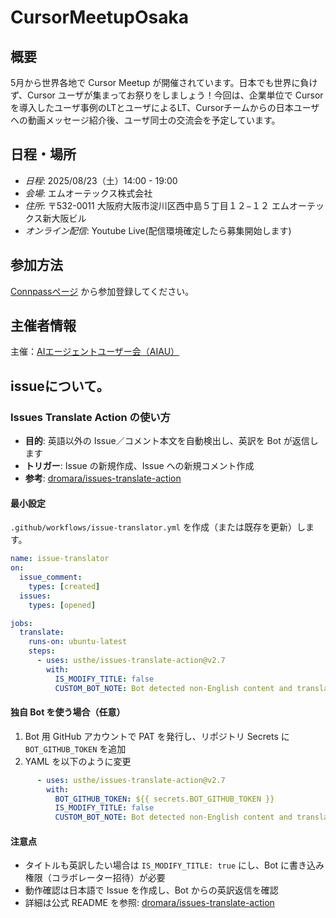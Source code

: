 # CursorMeetupOsaka

## 概要

5月から世界各地で Cursor Meetup が開催されています。日本でも世界に負けず、Cursor ユーザが集まってお祭りをしましょう！今回は、企業単位で Cursor を導入したユーザ事例のLTとユーザによるLT、Cursorチームからの日本ユーザへの動画メッセージ紹介後、ユーザ同士の交流会を予定しています。

## 日程・場所
- *日程*: 2025/08/23（土）14:00 - 19:00
- *会場*: エムオーテックス株式会社
- *住所*: 〒532-0011 大阪府大阪市淀川区西中島５丁目１２−１２ エムオーテックス新大阪ビル
- *オンライン配信*: Youtube Live(配信環境確定したら募集開始します)

## 参加方法
[Connpassページ](https://aiau.connpass.com/event/363025/) から参加登録してください。

## 主催者情報

主催：[AIエージェントユーザー会（AIAU）](https://discord.gg/GatQE7wGvK)


## issueについて。

### Issues Translate Action の使い方

- **目的**: 英語以外の Issue／コメント本文を自動検出し、英訳を Bot が返信します
- **トリガー**: Issue の新規作成、Issue への新規コメント作成
- **参考**: [dromara/issues-translate-action](https://github.com/dromara/issues-translate-action)

#### 最小設定
`.github/workflows/issue-translator.yml` を作成（または既存を更新）します。

```yaml
name: issue-translator
on:
  issue_comment:
    types: [created]
  issues:
    types: [opened]

jobs:
  translate:
    runs-on: ubuntu-latest
    steps:
      - uses: usthe/issues-translate-action@v2.7
        with:
          IS_MODIFY_TITLE: false
          CUSTOM_BOT_NOTE: Bot detected non-English content and translated it automatically.
```

#### 独自 Bot を使う場合（任意）
1. Bot 用 GitHub アカウントで PAT を発行し、リポジトリ Secrets に `BOT_GITHUB_TOKEN` を追加
2. YAML を以下のように変更

```yaml
      - uses: usthe/issues-translate-action@v2.7
        with:
          BOT_GITHUB_TOKEN: ${{ secrets.BOT_GITHUB_TOKEN }}
          IS_MODIFY_TITLE: false
          CUSTOM_BOT_NOTE: Bot detected non-English content and translated it automatically.
```

#### 注意点
- タイトルも英訳したい場合は `IS_MODIFY_TITLE: true` にし、Bot に書き込み権限（コラボレーター招待）が必要
- 動作確認は日本語で Issue を作成し、Bot からの英訳返信を確認
- 詳細は公式 README を参照: [dromara/issues-translate-action](https://github.com/dromara/issues-translate-action)
